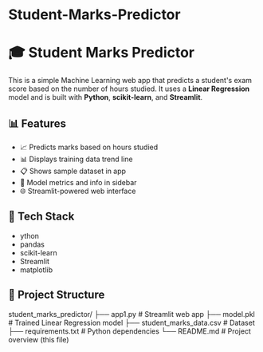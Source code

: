 # Student-Marks-Predictor
# 🎓 Student Marks Predictor

This is a simple Machine Learning web app that predicts a student's exam score based on the number of hours studied. It uses a **Linear Regression** model and is built with **Python**, **scikit-learn**, and **Streamlit**.
## 📊 Features
- 📈 Predicts marks based on hours studied
- 📊 Displays training data trend line
- 📋 Shows sample dataset in app
- 🧠 Model metrics and info in sidebar
- 🌐 Streamlit-powered web interface

## 🧠 Tech Stack

- ython
- pandas
- scikit-learn
- Streamlit
- matplotlib

## 📁 Project Structure
student_marks_predictor/
├── app1.py # Streamlit web app
├── model.pkl # Trained Linear Regression model
├── student_marks_data.csv # Dataset
├── requirements.txt # Python dependencies
└── README.md # Project overview (this file)
